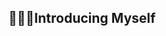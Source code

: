 ## 🙋🏼‍♀️Introducing Myself

<!--
Hello, I am Rania Shaikh. I am a Data Analyst, with responsibilities that closely align with a Data Engineer role.
My day-to-day task involves:  
- Querying data using SQL.
- Generate reports and perform ad-hoc data analysis using SQL.
- Developing dashboards on Power-bi and Looker Studio.
- Data analysis and reporting using Google Sheets and Excel.
- Designing and performing ETL pipelines

Recently, I completed the Data Engineering Zoomcamp, where I gained hands-on experience with a wide range of data engineering tools and best practices.

📚 Projects 

🔨 Tools
1. Language: SQL, Python, Pyspark
1. Orchestrator: Airflow
1. Database: Google BigQuery, PostgreSQL, MySQL, MongoDb
1. IAAC: Terraform 
1. Visualization: Power-bi, Looker Studio
1. Version Control: Git and Git-hub
-->
